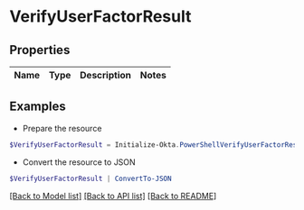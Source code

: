 # VerifyUserFactorResult
## Properties

Name | Type | Description | Notes
------------ | ------------- | ------------- | -------------

## Examples

- Prepare the resource
```powershell
$VerifyUserFactorResult = Initialize-Okta.PowerShellVerifyUserFactorResult 
```

- Convert the resource to JSON
```powershell
$VerifyUserFactorResult | ConvertTo-JSON
```

[[Back to Model list]](../README.md#documentation-for-models) [[Back to API list]](../README.md#documentation-for-api-endpoints) [[Back to README]](../README.md)

